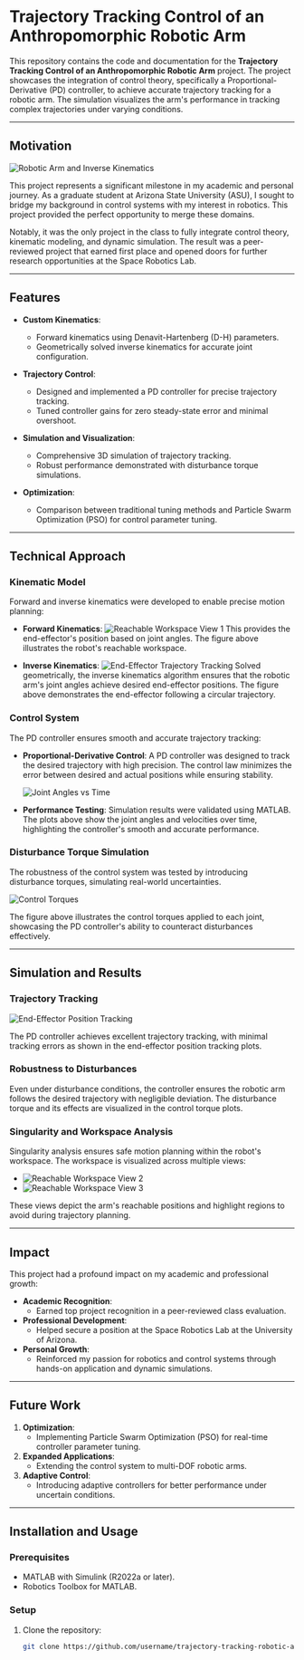 # **Trajectory Tracking Control of an Anthropomorphic Robotic Arm**

This repository contains the code and documentation for the **Trajectory Tracking Control of an Anthropomorphic Robotic Arm** project. The project showcases the integration of control theory, specifically a Proportional-Derivative (PD) controller, to achieve accurate trajectory tracking for a robotic arm. The simulation visualizes the arm's performance in tracking complex trajectories under varying conditions.

---

## **Motivation**

![Robotic Arm and Inverse Kinematics](path/to/robotic_arm_inverse_kinematics_image.jpg)

This project represents a significant milestone in my academic and personal journey. As a graduate student at Arizona State University (ASU), I sought to bridge my background in control systems with my interest in robotics. This project provided the perfect opportunity to merge these domains.

Notably, it was the only project in the class to fully integrate control theory, kinematic modeling, and dynamic simulation. The result was a peer-reviewed project that earned first place and opened doors for further research opportunities at the Space Robotics Lab.

---

## **Features**

- **Custom Kinematics**:
  - Forward kinematics using Denavit-Hartenberg (D-H) parameters.
  - Geometrically solved inverse kinematics for accurate joint configuration.

- **Trajectory Control**:
  - Designed and implemented a PD controller for precise trajectory tracking.
  - Tuned controller gains for zero steady-state error and minimal overshoot.

- **Simulation and Visualization**:
  - Comprehensive 3D simulation of trajectory tracking.
  - Robust performance demonstrated with disturbance torque simulations.

- **Optimization**:
  - Comparison between traditional tuning methods and Particle Swarm Optimization (PSO) for control parameter tuning.

---

## **Technical Approach**

### **Kinematic Model**
Forward and inverse kinematics were developed to enable precise motion planning:
- **Forward Kinematics**: 
  ![Reachable Workspace View 1](https://github.com/adharsh-prasad/Robotics-Portfolio/blob/main/PD-Control-Robotic-Arm/Plots/reachable_workspace_view1.jpg)
  This provides the end-effector's position based on joint angles. The figure above illustrates the robot's reachable workspace.

- **Inverse Kinematics**:
  ![End-Effector Trajectory Tracking](eof_trajectory_tracking1.jpg)
  Solved geometrically, the inverse kinematics algorithm ensures that the robotic arm's joint angles achieve desired end-effector positions. The figure above demonstrates the end-effector following a circular trajectory.

### **Control System**
The PD controller ensures smooth and accurate trajectory tracking:
- **Proportional-Derivative Control**:
  A PD controller was designed to track the desired trajectory with high precision. The control law minimizes the error between desired and actual positions while ensuring stability.

  ![Joint Angles vs Time](joint_angles.png)

- **Performance Testing**:
  Simulation results were validated using MATLAB. The plots above show the joint angles and velocities over time, highlighting the controller's smooth and accurate performance.

### **Disturbance Torque Simulation**
The robustness of the control system was tested by introducing disturbance torques, simulating real-world uncertainties.

  ![Control Torques](control_torques.png)

The figure above illustrates the control torques applied to each joint, showcasing the PD controller's ability to counteract disturbances effectively.

---

## **Simulation and Results**

### **Trajectory Tracking**
![End-Effector Position Tracking](end_effector_position.png)

The PD controller achieves excellent trajectory tracking, with minimal tracking errors as shown in the end-effector position tracking plots.

### **Robustness to Disturbances**
Even under disturbance conditions, the controller ensures the robotic arm follows the desired trajectory with negligible deviation. The disturbance torque and its effects are visualized in the control torque plots.

### **Singularity and Workspace Analysis**
Singularity analysis ensures safe motion planning within the robot's workspace. The workspace is visualized across multiple views:
- ![Reachable Workspace View 2](https://github.com/adharsh-prasad/Robotics-Portfolio/blob/main/PD-Control-Robotic-Arm/Plots/reachable_workspace_view2.jpg)
- ![Reachable Workspace View 3](https://github.com/adharsh-prasad/Robotics-Portfolio/blob/main/PD-Control-Robotic-Arm/Plots/reachable_workspace_view3.jpg)

These views depict the arm's reachable positions and highlight regions to avoid during trajectory planning.

---

## **Impact**

This project had a profound impact on my academic and professional growth:
- **Academic Recognition**: 
  - Earned top project recognition in a peer-reviewed class evaluation.
- **Professional Development**: 
  - Helped secure a position at the Space Robotics Lab at the University of Arizona.
- **Personal Growth**: 
  - Reinforced my passion for robotics and control systems through hands-on application and dynamic simulations.

---

## **Future Work**

1. **Optimization**:
   - Implementing Particle Swarm Optimization (PSO) for real-time controller parameter tuning.
2. **Expanded Applications**:
   - Extending the control system to multi-DOF robotic arms.
3. **Adaptive Control**:
   - Introducing adaptive controllers for better performance under uncertain conditions.

---

## **Installation and Usage**

### **Prerequisites**
- MATLAB with Simulink (R2022a or later).
- Robotics Toolbox for MATLAB.

### **Setup**
1. Clone the repository:
   ```bash
   git clone https://github.com/username/trajectory-tracking-robotic-arm.git
